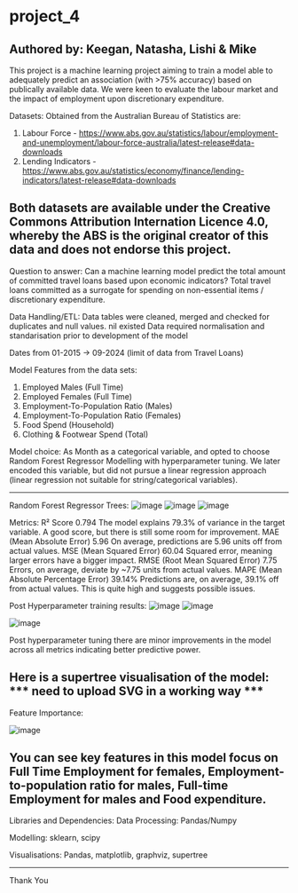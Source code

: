 # project_4
Authored by: Keegan, Natasha, Lishi & Mike
----------

This project is a machine learning project aiming to train a model able to adequately predict an association (with >75% accuracy) based on publically available data.
We were keen to evaluate the labour market and the impact of employment upon discretionary expenditure.

Datasets:
Obtained from the Australian Bureau of Statistics are:
1. Labour Force - https://www.abs.gov.au/statistics/labour/employment-and-unemployment/labour-force-australia/latest-release#data-downloads
2. Lending Indicators - https://www.abs.gov.au/statistics/economy/finance/lending-indicators/latest-release#data-downloads

Both datasets are available under the Creative Commons Attribution Internation Licence 4.0, whereby the ABS is the original creator of this data and does not endorse this project.
----------
Question to answer:
Can a machine learning model predict the total amount of committed travel loans based upon economic indicators?
Total travel loans committed as a surrogate for spending on non-essential items / discretionary expenditure.

Data Handling/ETL:
Data tables were cleaned, merged and checked for duplicates and null values. nil existed
Data required normalisation and standarisation prior to development of the model

Dates from 01-2015 -> 09-2024 (limit of data from Travel Loans)

Model Features from the data sets:
1. Employed Males (Full Time)
2. Employed Females (Full Time)
3. Employment-To-Population Ratio (Males)
4. Employment-To-Population Ratio (Females)
5. Food Spend (Household)
6. Clothing & Footwear Spend (Total)

Model choice:
As Month as a categorical variable, and opted to choose Random Forest Regressor Modelling with hyperparameter tuning.
We later encoded this variable, but did not pursue a linear regression approach (linear regression not suitable for string/categorical variables).

-----------
Random Forest Regressor Trees:
![image](https://github.com/user-attachments/assets/3dd20c19-a29a-41b8-872f-e221082a7e2b)
![image](https://github.com/user-attachments/assets/25d12403-7b81-4616-a0e7-3225f81f04a2)
![image](https://github.com/user-attachments/assets/0a792bf1-d7f0-4b22-b129-ae4f4fe4cea7)

Metrics:
R² Score	0.794	The model explains 79.3% of variance in the target variable. A good score, but there is still some room for improvement.
MAE (Mean Absolute Error)	5.96	On average, predictions are 5.96 units off from actual values.
MSE (Mean Squared Error)	60.04	Squared error, meaning larger errors have a bigger impact.
RMSE (Root Mean Squared Error)	7.75	Errors, on average, deviate by ~7.75 units from actual values.
MAPE (Mean Absolute Percentage Error)	39.14%	Predictions are, on average, 39.1% off from actual values. This is quite high and suggests possible issues.

Post Hyperparameter training results:
![image](https://github.com/user-attachments/assets/c783e3bf-f100-4f92-89bb-30af825817a8)
![image](https://github.com/user-attachments/assets/0143956e-8ac7-4996-96c1-6f8ba6993ce1)

![image](https://github.com/user-attachments/assets/8150eca0-f1d0-4a10-b5be-2e5711cabd0e)

Post hyperparameter tuning there are minor improvements in the model across all metrics indicating better predictive power.

Here is a supertree visualisation of the model:
*** need to upload SVG in a working way ***
------------
Feature Importance:

![image](https://github.com/user-attachments/assets/7b518118-d2c6-4140-9d84-1eacc95f61a0)

You can see key features in this model focus on Full Time Employment for females, Employment-to-population ratio for males, Full-time Employment for males and Food expenditure. 
-----------
Libraries and Dependencies:
Data Processing: Pandas/Numpy

Modelling:
sklearn, scipy

Visualisations: Pandas, matplotlib, graphviz, supertree

----------
Thank You

